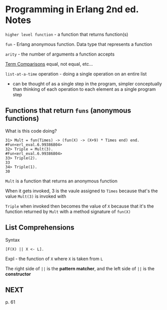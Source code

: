 # Programming in Erlang 2nd ed. Notes

`higher level function` - a function that returns function(s)

`fun` - Erlang anonymous function. Data type that represents a function

`arity` - the number of arguments a function accepts

[Term Comparisons](http://erlang.org/doc/reference_manual/expressions.html#term-comparisons) equal, not equal, etc...

`list-at-a-time` operation - doing a single operation on an entire list

- can be thought of as a single step in the program, simpler conceptually than thinking of each operation to each element as a single program step

## Functions that return `funs` (anonymous functions)

What is this code doing? 

```
31> Mult = fun(Times) -> (fun(X) -> (X+9) * Times end) end.
#Fun<erl_eval.6.99386804>
32> Triple = Mult(3).
#Fun<erl_eval.6.99386804>
33> Triple(2).
33
34> Triple(1).
30
```

`Mult` is a function that returns an anonymous function

When it gets invoked, 3 is the vaule assigned to `Times` because that's the value `Mult(3)` is invoked with

`Triple` when invoked then becomes the value of `X` because that it's the function returned by `Mult` with a method signature of `fun(X)`

## List Comprehensions

Syntax

```
[F(X) || X <- L].
```

Expl - the function of `X` where `X` is taken from `L`

The right side of `||` is the **pattern matcher**, and the left side of `||` is the **constructor**

## NEXT

p. 61